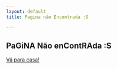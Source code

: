 ```yaml
---
layout: default
title: Pagina não Encontrada :S

---
```

## PaGiNA Não enContRAda :S

[Vá para casa!](/ "volte para a Home")